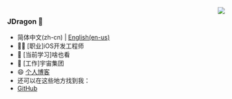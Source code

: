 <img align="right" src="https://github-readme-stats.vercel.app/api?username=jzplp&show_icons=true&icon_color=CE1D2D&text_color=718096&bg_color=ffffff&hide_title=true" />

### JDragon 👋
- 简体中文(zh-cn) | [English(en-us)](/en-us-README.md)
- 🧑‍💻 [职业]iOS开发工程师
- 🌱 [当前学习]啥也看
- 💼 [工作]宇宙集团
- 😄 [个人博客](https://lyc59621.github.io/Blog/)
- 还可以在这些地方找到我：
- [GitHub](https://github.com/lyc59621)
